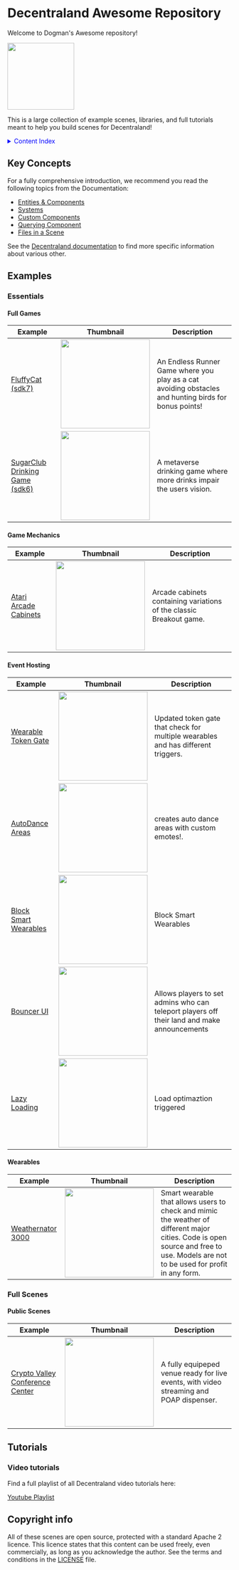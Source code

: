 # Decentraland Awesome Repository

Welcome to Dogman's Awesome repository!

<img src="screenshots/shades.png" width="150">

This is a large collection of example scenes, libraries, and full tutorials meant to help you build scenes for Decentraland!

<details>
  <summary style="color: blue;">Content Index</summary>
 
#### [ Essentials](#essentials)
- [Full Games](#full-games)
- [Game Mechanics](#game-mechanics)
- [Event Hosting](#event-hosting)
- [Wearables](#wearables)
#### [ Full Scenes](#full-scenes)
- [Public Scenes](#public-scenes)
#### [ Tutorials](#tutorials)
- [Video tutorials](#video-tutorials)

 
</details>
 
<!--
## FAQs

[Read the FAQs](https://github.com/decentraland-scenes/Awesome-Repository/blob/master/FAQ.md)

Check the Forum
Visit the Discord channel

-->

## Key Concepts

For a fully comprehensive introduction, we recommend you read the following topics from the Documentation:

- [Entities & Components](https://docs.decentraland.org/development-guide/sdk7/entities-components/)
- [Systems](https://docs.decentraland.org/development-guide/sdk7/systems/)
- [Custom Components](https://docs.decentraland.org/development-guide/sdk7/custom-components/)
- [Querying Component](https://docs.decentraland.org/development-guide/sdk7/querying-components/)
- [Files in a Scene](https://docs.decentraland.org/development-guide/sdk7/scene-files/)

See the [Decentraland documentation](docs.decentraland.org/creator) to find more specific information about various other.

## Examples

### Essentials

#### Full Games

| Example                                                                          | Thumbnail                                                  | Description                                                                                                                                                                                                                                         |
| -------------------------------------------------------------------------------- | ---------------------------------------------------------- | --------------------------------------------------------------------------------------------------------------------------------------------------------------------------------------------------------------------------------------------------- |
| [FluffyCat (sdk7)](https://github.com/dogmandcl/fluffyCat)              | <img src="screenshots/sliding-door.png" width="200">       | An Endless Runner Game where you play as a cat avoiding obstacles and hunting birds for bonus points!                                                                                                  |
| [SugarClub Drinking Game (sdk6)](https://github.com/toosad/drinking-game)              | <img src="screenshots/sliding-door.png" width="200">       | A metaverse drinking game where more drinks impair the users vision.


#### Game Mechanics

| Example                                                                                                       | Thumbnail                                                          | Description                                                                                                                                                                                        |
| ------------------------------------------------------------------------------------------------------------- | ------------------------------------------------------------------ | -------------------------------------------------------------------------------------------------------------------------------------------------------------------------------------------------- |
| [Atari Arcade Cabinets](https://github.com/decentraland-scenes/atari-arcade-cabinets)                         | <img src="screenshots/atari-arcade-cabinets.gif" width="200">      | Arcade cabinets containing variations of the classic Breakout game.                                                                                                                                |


#### Event Hosting

| Example                                                                                             | Thumbnail                                               | Description                                                                                                                     |
| --------------------------------------------------------------------------------------------------- | ------------------------------------------------------- | ------------------------------------------------------------------------------------------------------------------------------- |
| [Wearable Token Gate](https://github.com/dogmandcl/tokenGateSDK7)                           | <img src="screenshots/video.png" width="200">           | Updated token gate that check for multiple wearables and has different triggers. |
| [AutoDance Areas](https://github.com/dogmandcl/autoDance)                           | <img src="screenshots/video.png" width="200">           | creates auto dance areas with custom emotes!. |
| [Block Smart Wearables](https://github.com/dogmandcl/blockPortableEXP)                           | <img src="screenshots/video.png" width="200">           | Block Smart Wearables  |
| [Bouncer UI ](https://github.com/dogmandcl/bouncerUI)                           | <img src="screenshots/video.png" width="200">           | Allows players to set admins who can teleport players off their land and make announcements |
| [Lazy Loading ](https://github.com/dogmandcl/LazyLoading)                           | <img src="screenshots/video.png" width="200">           | Load optimaztion triggered 
#### Wearables 

| Example                                                                             | Thumbnail                                                | Description                                                                                                                           |
| ----------------------------------------------------------------------------------- | -------------------------------------------------------- | ------------------------------------------------------------------------------------------------------------------------------------- |
| [Weathernator 3000](https://github.com/dogmandcl/buildWearable)                        | <img src="screenshots/dhingia-builds.png" width="200">   |Smart wearable that allows users to check and mimic the weather of different major cities. Code is open source and free to use. Models are not to be used for profit in any form.                                                                       |



### Full Scenes

#### Public Scenes

| Example                                                                                                   | Thumbnail                                                     | Description                                                                                                                                                                          |
| --------------------------------------------------------------------------------------------------------- | ------------------------------------------------------------- | ------------------------------------------------------------------------------------------------------------------------------------------------------------------------------------ |
| [Crypto Valley Conference Center](https://github.com/decentraland-scenes/crypto-valley-conference-center) | <img src="screenshots/conference-center.png" width="200">     | A fully equipeped venue ready for live events, with video streaming and POAP dispenser.                                                                                              |







## Tutorials

### Video tutorials

Find a full playlist of all Decentraland video tutorials here:

[Youtube Playlist](https://www.youtube.com/playlist?list=PLAcRraQmr_GPi-8qgv17ewdGl50OHuOhH)



## Copyright info

All of these scenes are open source, protected with a standard Apache 2 licence. This licence states that this content can be used freely, even commercially, as long as you acknowledge the author. See the terms and conditions in the [LICENSE](/LICENSE) file.